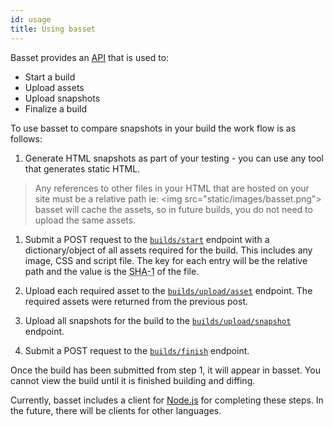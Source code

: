 ```yaml
---
id: usage
title: Using basset
---
```


Basset provides an [API](api.md) that is used to:

* Start a build
* Upload assets
* Upload snapshots
* Finalize a build

To use basset to compare snapshots in your build the work flow is as follows:

1. Generate HTML snapshots as part of your testing - you can use any tool that generates static HTML.

> Any references to other files in your HTML that are hosted on your site must be a relative path ie: \<img src="static/images/basset.png"\>
> basset will cache the assets, so in future builds, you do not need to upload the same assets.

1. Submit a POST request to the [`builds/start`](api.md#builds-start) endpoint with a dictionary/object of all assets required for the build. This includes any image, CSS and script file. The key for each entry will be the relative path and the value is the <abbr title="Secure Hashing Algorithm 1">SHA-1</abbr> of the file.

2. Upload each required asset to the [`builds/upload/asset`](api#builds-upload-asset) endpoint. The required assets were returned from the previous post.

3. Upload all snapshots for the build to the [`builds/upload/snapshot`](api#builds-upload-asset) endpoint.

4. Submit a POST request to the [`builds/finish`](api#builds-finish) endpoint.

Once the build has been submitted from step 1, it will appear in basset. You cannot view the build until it is finished building and diffing.

Currently, basset includes a client for [Node.js](https://nodejs.org/) for completing these steps. In the future, there will be clients for other languages.
